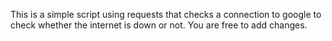 <title> A python script for monitering internet downtime </title>

This is a simple script using requests that checks a connection to google to <br>
check whether the internet is down or not. You are free to add changes.

